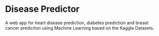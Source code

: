 # Disease Predictor

A web app for heart disease prediction, diabetes prediction and breast cancer prediciton using Machine Learning based on the Kaggle Datasets. 




